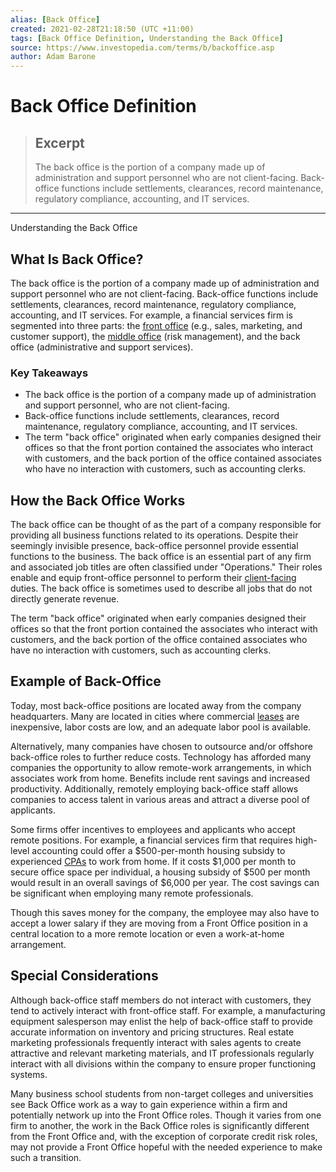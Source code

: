 ```yaml
---
alias: [Back Office]
created: 2021-02-28T21:18:50 (UTC +11:00)
tags: [Back Office Definition, Understanding the Back Office]
source: https://www.investopedia.com/terms/b/backoffice.asp
author: Adam Barone
---
```


# Back Office Definition

> ## Excerpt
> The back office is the portion of a company made up of administration and support personnel who are not client-facing. Back-office functions include settlements, clearances, record maintenance, regulatory compliance, accounting, and IT services.

---

Understanding the Back Office
## What Is Back Office?

The back office is the portion of a company made up of administration and support personnel who are not client-facing. Back-office functions include settlements, clearances, record maintenance, regulatory compliance, accounting, and IT services. For example, a financial services firm is segmented into three parts: the [front office](https://www.investopedia.com/terms/f/frontoffice.asp) (e.g., sales, marketing, and customer support), the [middle office](https://www.investopedia.com/terms/m/middleoffice.asp) (risk management), and the back office (administrative and support services).

### Key Takeaways

-   The back office is the portion of a company made up of administration and support personnel, who are not client-facing.
-   Back-office functions include settlements, clearances, record maintenance, regulatory compliance, accounting, and IT services.
-   The term "back office" originated when early companies designed their offices so that the front portion contained the associates who interact with customers, and the back portion of the office contained associates who have no interaction with customers, such as accounting clerks.

## How the Back Office Works

The back office can be thought of as the part of a company responsible for providing all business functions related to its operations. Despite their seemingly invisible presence, back-office personnel provide essential functions to the business. The back office is an essential part of any firm and associated job titles are often classified under "Operations." Their roles enable and equip front-office personnel to perform their [client-facing](https://www.investopedia.com/terms/c/client-facing.asp) duties. The back office is sometimes used to describe all jobs that do not directly generate revenue.

The term "back office" originated when early companies designed their offices so that the front portion contained the associates who interact with customers, and the back portion of the office contained associates who have no interaction with customers, such as accounting clerks.

## Example of Back-Office

Today, most back-office positions are located away from the company headquarters. Many are located in cities where commercial [leases](https://www.investopedia.com/terms/l/lease.asp) are inexpensive, labor costs are low, and an adequate labor pool is available. 

Alternatively, many companies have chosen to outsource and/or offshore back-office roles to further reduce costs. Technology has afforded many companies the opportunity to allow remote-work arrangements, in which associates work from home. Benefits include rent savings and increased productivity. Additionally, remotely employing back-office staff allows companies to access talent in various areas and attract a diverse pool of applicants.

Some firms offer incentives to employees and applicants who accept remote positions. For example, a financial services firm that requires high-level accounting could offer a $500-per-month housing subsidy to experienced [CPAs](https://www.investopedia.com/terms/c/cpa.asp) to work from home. If it costs $1,000 per month to secure office space per individual, a housing subsidy of $500 per month would result in an overall savings of $6,000 per year. The cost savings can be significant when employing many remote professionals.

Though this saves money for the company, the employee may also have to accept a lower salary if they are moving from a Front Office position in a central location to a more remote location or even a work-at-home arrangement.

## Special Considerations

Although back-office staff members do not interact with customers, they tend to actively interact with front-office staff. For example, a manufacturing equipment salesperson may enlist the help of back-office staff to provide accurate information on inventory and pricing structures. Real estate marketing professionals frequently interact with sales agents to create attractive and relevant marketing materials, and IT professionals regularly interact with all divisions within the company to ensure proper functioning systems.

Many business school students from non-target colleges and universities see Back Office work as a way to gain experience within a firm and potentially network up into the Front Office roles. Though it varies from one firm to another, the work in the Back Office roles is significantly different from the Front Office and, with the exception of corporate credit risk roles, may not provide a Front Office hopeful with the needed experience to make such a transition.
